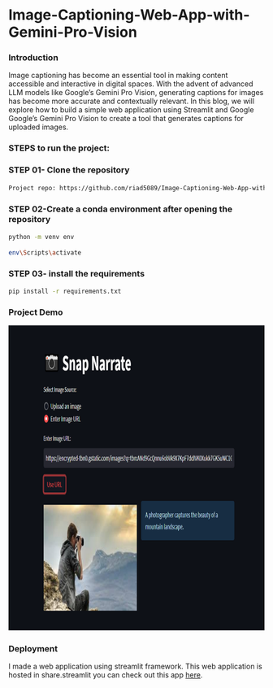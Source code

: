 # Image-Captioning-Web-App-with-Gemini-Pro-Vision

### Introduction
Image captioning has become an essential tool in making content accessible and interactive in digital spaces. With the advent of advanced LLM models like Google’s Gemini Pro Vision, generating captions for images has become more accurate and contextually relevant. In this blog, we will explore how to build a simple web application using Streamlit and Google Google’s Gemini Pro Vision to create a tool that generates captions for uploaded images.



### STEPS to run the project:

### STEP 01- Clone the repository

```bash
Project repo: https://github.com/riad5089/Image-Captioning-Web-App-with-Gemini-Pro-Vision.git
```

### STEP 02-Create a conda environment after opening the repository

```bash
python -m venv env
```

```bash
env\Scripts\activate
```
### STEP 03- install the requirements
```bash
pip install -r requirements.txt
```
### Project Demo
<img src="Screenshot_11.png" width="800" height="600">

### Deployment
I made a web application using streamlit framework. This web application is hosted in share.streamlit you can check out this app [here](https://image-captioning-web-app-with-gemini-pro-vision-jwjanv9nuwoijj.streamlit.app/).
